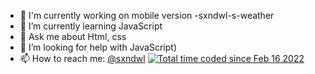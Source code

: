 - 🔭 I'm currently working on mobile version -sxndwl-s-weather
- 🌱 I’m currently learning JavaScript
- 💬 Ask me about Html, css
- 🤔 I’m looking for help with JavaScript)
- 📫 How to reach me: <a href="https://t.me/sxndwl">@sxndwl</a>
<a href="https://wakatime.com/@fffd9cd3-b2fd-472e-90de-445d3fc0b8c1"><img src="https://wakatime.com/badge/user/fffd9cd3-b2fd-472e-90de-445d3fc0b8c1.svg" alt="Total time coded since Feb 16 2022" /></a>
